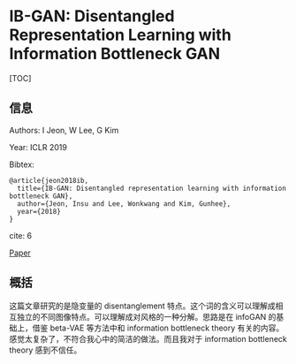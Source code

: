 # IB-GAN: Disentangled Representation Learning with Information Bottleneck GAN

[TOC]

## 信息

Authors: I Jeon, W Lee, G Kim

Year: ICLR 2019

Bibtex:  

```
@article{jeon2018ib,
  title={IB-GAN: Disentangled representation learning with information bottleneck GAN},
  author={Jeon, Insu and Lee, Wonkwang and Kim, Gunhee},
  year={2018}
}
```

cite: 6

[Paper](file:///Users/xieyutong/Documents/Research/PaperReading/Papers/ib-gan-disentangled-representation-learning-with-information-bottleneck-gan.pdf)



## 概括

这篇文章研究的是隐变量的 disentanglement 特点。这个词的含义可以理解成相互独立的不同图像特点。可以理解成对风格的一种分解。思路是在 infoGAN 的基础上，借鉴 beta-VAE 等方法中和 information bottleneck theory 有关的内容。感觉太复杂了，不符合我心中的简洁的做法。而且我对于 information bottleneck theory 感到不信任。
